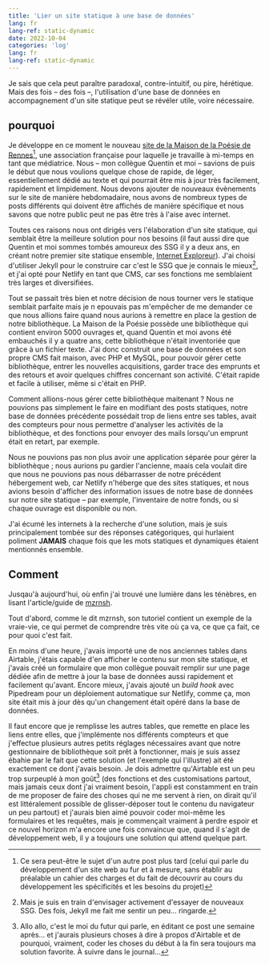 ```yaml
---
title: 'Lier un site statique à une base de données'
lang: fr
lang-ref: static-dynamic
date: 2022-10-04
categories: 'log'
lang: fr
lang-ref: static-dynamic
---
```

Je sais que cela peut paraître paradoxal, contre-intuitif, ou pire, hérétique. Mais des fois – des fois –, l'utilisation d'une base de données en accompagnement d'un site statique peut se révéler utile, voire nécessaire.

## pourquoi

Je développe en ce moment le nouveau [site de la Maison de la Poésie de Rennes](maiporennes.fr)[^1], une association française pour laquelle je travaille à mi-temps en tant que médiatrice. Nous – mon collègue Quentin et moi – savions de puis le début que nous voulions quelque chose de rapide, de léger, essentiellement dédié au texte et qui pourrait être mis à jour très facilement, rapidement et limpidement. Nous devons ajouter de nouveaux évènements sur le site de manière hebdomadaire, nous avons de nombreux types de posts différents qui doivent être affichés de manière spécifique et nous savons que notre public peut ne pas être très à l'aise avec internet.

Toutes ces raisons nous ont dirigés vers l'élaboration d'un site statique, qui semblait être la meilleure solution pour nos besoins (il faut aussi dire que Quentin et moi sommes tombés amoureux des SSG il y a deux ans, en créant notre premier site statique ensemble, [Internet Exploreur](https://pquod.github.io/InternetExploreur/)). J'ai choisi d'utiliser Jekyll pour le construire car c'est le SSG que je connais le mieux[^2], et j'ai opté pour Netlify en tant que CMS, car ses fonctions me semblaient très larges et diversifiées.

Tout se passait très bien et notre décision de nous tourner vers le statique semblait parfaite mais je n epouvais pas m'empêcher de me demander ce que nous allions faire quand nous aurions à remettre en place la gestion de notre bibliothèque. La Maison de la Poésie possède une bibliothèque qui contient environ 5000 ouvrages et, quand Quentin et moi avons été embauchés il y a quatre ans, cette bibliothèque n'était inventoriée que grâce à un fichier texte. J'ai donc construit une base de données et son propre CMS fait maison, avec PHP et MySQL, pour pouvoir gérer cette bibliothèque, entrer les nouvelles acquisitions, garder trace des emprunts et des retours et avoir quelques chiffres concernant son activité. C'était rapide et facile à utiliser, même si c'était en PHP.

Comment allions-nous gérer cette bibliothèque maitenant ? Nous ne pouvions pas simplement le faire en modifiant des posts statiques, notre base de données précédente possédait trop de liens entre ses tables, avait des compteurs pour nous permettre d'analyser les activités de la bibliothèque, et des fonctions pour envoyer des mails lorsqu'un emprunt était en retart, par exemple.

Nous ne pouvions pas non plus avoir une application séparée pour gérer la bibliothèque ; nous aurions pu gardier l'ancienne, maais cela voulait dire que nous ne pouvions pas nous débarrasser de notre précédent hébergement web, car Netlify n'héberge que des sites statiques, et nous avions besoin d'afficher des information issues de notre base de données sur notre site statique – par exemple, l'inventaire de notre fonds, ou si chaque ouvrage est disponible ou non.

J'ai écumé les internets à la recherche d'une solution, mais je suis principalement tombée sur des réponses catégoriques, qui hurlaient poliment **JAMAIS** chaque fois que les mots statiques et dynamiques étaient mentionnés ensemble.

## Comment

Jusqau'à aujourd'hui, où enfin j'ai trouvé une lumière dans les ténèbres, en lisant l'article/guide de [mzrnsh](https://mzrn.sh/2022/04/29/using-airtable-as-a-jekyll-website-database/).

Tout d'abord, comme le dit mzrnsh, son tutoriel contient un exemple de la vraie-vie, ce qui permet de comprendre très vite où ça va, ce que ça fait, ce pour quoi c'est fait.

En moins d'une heure, j'avais importé une de nos anciennes tables dans Airtable, j'étais capable d'en afficher le contenu sur mon site statique, et j'avais créé un formulaire que mon collègue pouvait remplir sur une page dédiée afin de mettre à jour la base de données aussi rapidement et facilement qu'avant. Encore mieux, j'avais ajouté un *build hook* avec Pipedream pour un déploiement automatique sur Netlify, comme ça, mon site était mis à jour dès qu'un changement était opéré dans la base de données.

Il faut encore que je remplisse les autres tables, que remette en place les liens entre elles, que j'implémente nos différents compteurs et que j'effectue plusieurs autres petits réglages nécessaires avant que notre gestionnaire de bibliothèque soit prêt à fonctionner, mais je suis assez ébahie par le fait que cette solution (et l'exemple qui l'illustre) ait été exactement ce dont j'avais besoin. Je dois admettre qu'Airtable est un peu trop surpeuplé à mon goût[^4] (des fonctions et des customisations partout, mais jamais ceux dont j'ai vraiment besoin, l'appli est constamment en train de me proposer de faire des choses qui ne me servent à rien, on dirait qu'il est littéralement possible de glisser-déposer tout le contenu du navigateur un peu partout) et j'aurais bien aimé pouvoir coder moi-même les formulaires et les requêtes, mais je commençait vraiment à perdre espoir et ce nouvel horizon m'a encore une fois convaincue que, quand il s'agit de développement web, il y a toujours une solution qui attend quelque part.

[^1]: Ce sera peut-être le sujet d'un autre post plus tard (celui qui parle du développement d'un site web au fur et à mesure, sans établir au préalable un cahier des charges et du fait de découvrir au cours du développement les spécificités et les besoins du projet)
[^2]: Mais je suis en train d'envisager activement d'essayer de nouveaux SSG. Des fois, Jekyll me fait me sentir un peu... ringarde.
[^3]: C'est vrai, c'est peut-être là où on s'éloigne un peu trop d'un site statique. Mais il est possible de rester raisonnable et de régler un timer qui ne vérifie les changements que quotidiennement, hebdomadairement ou même mensuellement.
[^4]: Allo allo, c'est le moi du futur qui parle, en éditant ce post une semaine après... et j'aurais plusieurs choses à dire à propos d'Airtable et de pourquoi, vraiment, coder les choses du début à la fin sera toujours ma solution favorite. À suivre dans le journal...
